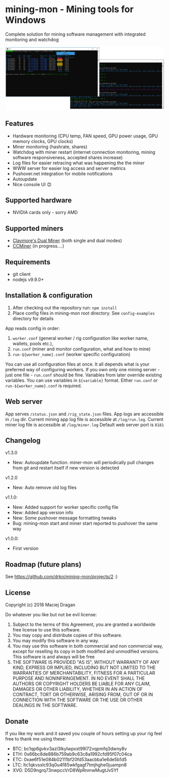 # mining-mon - Mining tools for Windows

Complete solution for mining software management with integrated monitoring and watchdog

![miner-mon screenshot](docs/images/screenshot.png)

## Features
- Hardware monitoring (CPU temp, FAN speed, GPU power usage, GPU memory clocks, GPU clocks)
- Miner monitoring (hashrate, shares)
- Watchdog with miner restart (internet connection monitoring, mining software responsiveness, accepted shares increase)
- Log files for easier retracing what was happening the the miner
- WWW server for easier log access and server metrics
- Pushover.net integration for mobile notifications
- Autoupdate
- Nice console UI 😊

## Supported hardware
- NVIDIA cards only - sorry AMD

## Supported miners
- [Claymore's Dual Miner](https://bitcointalk.org/index.php?topic=1433925.0) (both single and dual modes) 
- [CCMiner](https://github.com/tpruvot/ccminer/releases) (in progress....) 

## Requirements
- git client 
- nodejs v9.9.0+

## Installation & configuration
1. After checking out the repository run: `npm install`
2. Place config files in mining-mon root directory. See `config-examples` directory for details

App reads config in order:
1. `worker.conf` (general worker / rig configuration like worker name, wallets, pools etc.), 
2. `run.conf` (miner and monitor configuration, what and how to mine)
3. `run-${worker_name}.conf` (worker specific configuration)

You can use all configuration files at once. It all depends what is your preferred way of configuring workers. If you own only one mining server - just one file - `run.conf` should be fine. Variables from later override existing variables. You can use variables in `${variable}` format. Either `run.conf` or `run-${worker_name}.conf` is required.

## Web server
App serves `/status.json` and `/rig_state.json` files. App logs are accessible in `/log` dir. Current mining app log file is accessible at `/log/run.log`. Current miner log file is accessible at `/log/miner.log`
Default web server port is `8181`

## Changelog

v1.3.0
- New: Autoupdate function. miner-mon will periodically pull changes from git and restart itself if new version is detected

v1.2.0
- New: Auto remove old log files

v1.1.0:
- New: Added support for worker specific config file
- New: Added app version info
- New: Some pushover message formatting tweaks
- Bug: mining-mon start and miner start reported to pushover the same way

v1.0.0:
- First version

## Roadmap (future plans)
See https://github.com/drkn/mining-mon/projects/2 :)

## License
Copyright (c) 2018 Maciej Dragan

Do whatever you like but not be evil license:

1. Subject to the terms of this Agreement, you are granted a worldwide free license to use this software.
2. You may copy and distribute copies of this software.
3. You may modify this software in any way. 
3. You may use this software in both commercial and non commercial way, except for reselling its copy in both modified and unmodified versions. This software is and always will be free
4. THE SOFTWARE IS PROVIDED "AS IS", WITHOUT WARRANTY OF ANY KIND, EXPRESS OR IMPLIED, INCLUDING BUT NOT LIMITED TO THE WARRANTIES OF MERCHANTABILITY, FITNESS FOR A PARTICULAR PURPOSE AND NONINFRINGEMENT. IN NO EVENT SHALL THE AUTHORS OR COPYRIGHT HOLDERS BE LIABLE FOR ANY CLAIM, DAMAGES OR OTHER LIABILITY, WHETHER IN AN ACTION OF CONTRACT, TORT OR OTHERWISE, ARISING FROM, OUT OF OR IN CONNECTION WITH THE SOFTWARE OR THE USE OR OTHER DEALINGS IN THE SOFTWARE. 

## Donate
If you like my work and it saved you couple of hours setting up your rig feel free to thank me using these:

- BTC: bc1qp6gvkv3azl3lkylwpxst99l72vqpmfq3dwny8v
- ETH: 0x66bc8de886b759ab9c63c8a1992cfd95f07c04ca
- ETC: 0xae6f51e084b02111bf20fd53aacbba1e6de5b1d5
- LTC: ltc1qkvsxlc93q0u4f85wkfgagf7tmjhghe0juampn8
- XVG: D5D9ngrq73nwpccVrD8WpRnmwMugtJv5Yf